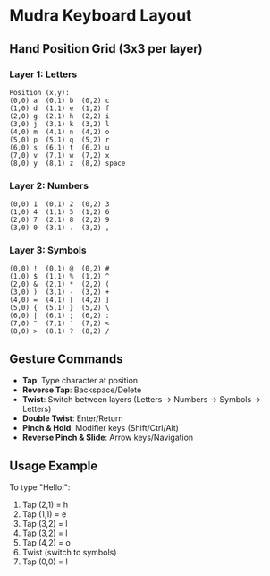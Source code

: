# Mudra Keyboard Layout

## Hand Position Grid (3x3 per layer)

### Layer 1: Letters
```
Position (x,y):
(0,0) a  (0,1) b  (0,2) c
(1,0) d  (1,1) e  (1,2) f  
(2,0) g  (2,1) h  (2,2) i
(3,0) j  (3,1) k  (3,2) l
(4,0) m  (4,1) n  (4,2) o
(5,0) p  (5,1) q  (5,2) r
(6,0) s  (6,1) t  (6,2) u
(7,0) v  (7,1) w  (7,2) x
(8,0) y  (8,1) z  (8,2) space
```

### Layer 2: Numbers
```
(0,0) 1  (0,1) 2  (0,2) 3
(1,0) 4  (1,1) 5  (1,2) 6
(2,0) 7  (2,1) 8  (2,2) 9
(3,0) 0  (3,1) .  (3,2) ,
```

### Layer 3: Symbols
```
(0,0) !  (0,1) @  (0,2) #
(1,0) $  (1,1) %  (1,2) ^
(2,0) &  (2,1) *  (2,2) (
(3,0) )  (3,1) -  (3,2) +
(4,0) =  (4,1) [  (4,2) ]
(5,0) {  (5,1) }  (5,2) \
(6,0) |  (6,1) ;  (6,2) :
(7,0) "  (7,1) '  (7,2) <
(8,0) >  (8,1) ?  (8,2) /
```

## Gesture Commands

- **Tap**: Type character at position
- **Reverse Tap**: Backspace/Delete
- **Twist**: Switch between layers (Letters → Numbers → Symbols → Letters)
- **Double Twist**: Enter/Return
- **Pinch & Hold**: Modifier keys (Shift/Ctrl/Alt)
- **Reverse Pinch & Slide**: Arrow keys/Navigation

## Usage Example

To type "Hello!":
1. Tap (2,1) = h
2. Tap (1,1) = e  
3. Tap (3,2) = l
4. Tap (3,2) = l
5. Tap (4,2) = o
6. Twist (switch to symbols)
7. Tap (0,0) = !